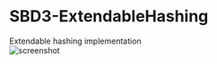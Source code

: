 # SBD3-ExtendableHashing

Extendable hashing implementation  
![screenshot](http://oi64.tinypic.com/2w5n76c.jpg)
